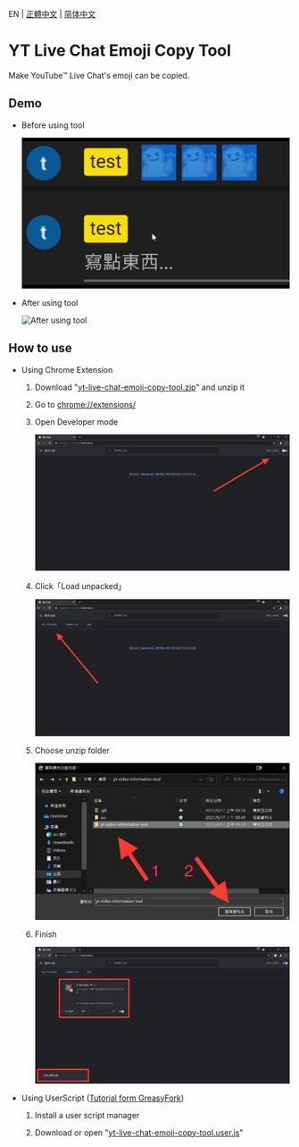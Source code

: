 EN | [正體中文](./README_TW.md) | [简体中文](./README_CN.md)

# YT Live Chat Emoji Copy Tool

Make YouTube™ Live Chat's emoji can be copied.

## Demo

* Before using tool

    ![Before using tool](./src/demo/off.gif)

* After using tool

    ![After using tool](./src/demo/on.gif)

## How to use

* Using Chrome Extension

    1. Download "[yt-live-chat-emoji-copy-tool.zip](./yt-live-chat-emoji-copy-tool.zip?raw=1)" and unzip it

    1. Go to [chrome://extensions/](chrome://extensions/)

    1. Open Developer mode

        ![Open Developer mode](./src/tutorial/1.jpg)

    1. Click「Load unpacked」

        ![Click「Load unpacked」](./src/tutorial/2.jpg)

    1. Choose unzip folder

        ![Choose unzip folder](./src/tutorial/3.jpg)

    1. Finish

        ![Finish](./src/tutorial/4.jpg)

* Using UserScript ([Tutorial form GreasyFork](https://greasyfork.org/en))

    1. Install a user script manager

    1. Download or open "[yt-live-chat-emoji-copy-tool.user.js](https://greasyfork.org/en/scripts/447599)"
